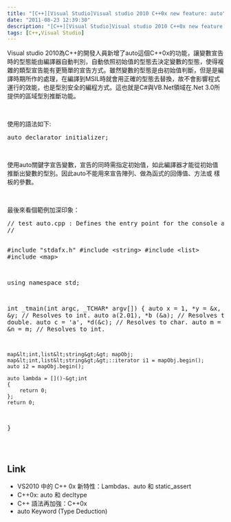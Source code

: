 ```yaml
---
title: "[C++][Visual Studio]Visual studio 2010 C++0x new feature: auto"
date: "2011-08-23 12:39:30"
description: "[C++][Visual Studio]Visual studio 2010 C++0x new feature: auto"
tags: [C++,Visual Studio]
---
```


<p>
	Visual studio 2010為C++的開發人員新增了auto這個C++0x的功能，讓變數宣告時的型態能由編譯器自動判別，自動依照初始值的型態去決定變數的型態，使得複雜的類型宣告能有更簡單的宣告方式。雖然變數的型態是由初始值判斷，但是是編譯時期所作的處理，在編譯到MSIL時就會用正確的型態去替換，故不會影響程式運行的效能，也是型別安全的編程方式。這也就是C#與VB.Net領域在.Net 3.0所提供的區域型別推斷功能。</p>
<p>
	 </p>
<p>
	使用的語法如下:</p>
<div class="wlWriterSmartContent" id="scid:812469c5-0cb0-4c63-8c15-c81123a09de7:a0f3d7c2-7bc4-4d41-8f5c-f7ff066fe024" style="padding-bottom: 0px; margin: 0px; padding-left: 0px; padding-right: 0px; display: inline; float: none; padding-top: 0px">
	<pre class="c" name="code">
auto declarator initializer;</pre>
</div>
<p>
	 </p>
<p>
	使用auto關鍵字宣告變數，宣告的同時需指定初始值，如此編譯器才能從初始值推斷出變數的型別。因此auto不能用來宣告陣列、做為函式的回傳值、方法或 樣板的參數。</p>
<p>
	 </p>
<p>
	最後來看個範例加深印象：</p>
<div class="wlWriterSmartContent" id="scid:812469c5-0cb0-4c63-8c15-c81123a09de7:90af77a7-ec36-44f0-8f6c-12080df9ea47" style="padding-bottom: 0px; margin: 0px; padding-left: 0px; padding-right: 0px; display: inline; float: none; padding-top: 0px">
	<pre class="c" name="code">
// test auto.cpp : Defines the entry point for the console application.
//

#include "stdafx.h"
#include &lt;string&gt;
#include &lt;list&gt;
#include &lt;map&gt;

using namespace std;

int _tmain(int argc, _TCHAR* argv[])
{
	auto x = 1, *y = &amp;x, **z = &amp;y; // Resolves to int.
	auto a(2.01), *b (&amp;a);         // Resolves to double.
	auto c = 'a', *d(&amp;c);          // Resolves to char.
	auto m = 1, &amp;n = m;            // Resolves to int.

	map&lt;int,list&lt;string&gt;&gt; mapObj;
	map&lt;int,list&lt;string&gt;&gt;::iterator i1 = mapObj.begin();
	auto i2 = mapObj.begin();

	auto lambda = []()-&gt;int
	{
		return 0;
	};
	return 0;
}</pre>
</div>
<p>
	 </p>
<h2>
	Link</h2>
<ul>
	<li>
		VS2010 中的 C++ 0x 新特性：Lambdas、auto 和 static_assert</li>
	<li>
		C++0x: auto 和 decltype</li>
	<li>
		C++ 語法再加強：C++0x</li>
	<li>
		auto Keyword (Type Deduction)</li>
</ul>
